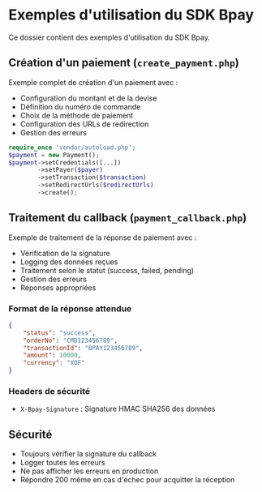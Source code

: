 # Exemples d'utilisation du SDK Bpay

Ce dossier contient des exemples d'utilisation du SDK Bpay.

## Création d'un paiement (`create_payment.php`)

Exemple complet de création d'un paiement avec :
- Configuration du montant et de la devise
- Définition du numéro de commande
- Choix de la méthode de paiement
- Configuration des URLs de redirection
- Gestion des erreurs

```php
require_once 'vendor/autoload.php';
$payment = new Payment();
$payment->setCredentials([...])
        ->setPayer($payer)
        ->setTransaction($transaction)
        ->setRedirectUrls($redirectUrls)
        ->create();
```

## Traitement du callback (`payment_callback.php`)

Exemple de traitement de la réponse de paiement avec :
- Vérification de la signature
- Logging des données reçues
- Traitement selon le statut (success, failed, pending)
- Gestion des erreurs
- Réponses appropriées

### Format de la réponse attendue

```json
{
    "status": "success",
    "orderNo": "CMD123456789",
    "transactionId": "BPAY123456789",
    "amount": 10000,
    "currency": "XOF"
}
```

### Headers de sécurité
- `X-Bpay-Signature` : Signature HMAC SHA256 des données

## Sécurité

- Toujours vérifier la signature du callback
- Logger toutes les erreurs
- Ne pas afficher les erreurs en production
- Répondre 200 même en cas d'échec pour acquitter la réception 